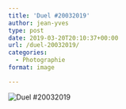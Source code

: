 ```yaml
---
title: 'Duel #20032019'
author: jean-yves
type: post
date: 2019-03-20T20:10:37+00:00
url: /duel-20032019/
categories:
  - Photographie
format: image

---
```

![Duel #20032019](./img_0082.jpg)